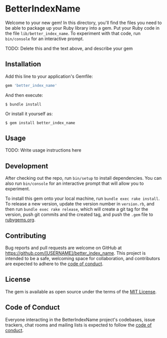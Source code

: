 # BetterIndexName

Welcome to your new gem! In this directory, you'll find the files you need to be able to package up your Ruby library into a gem. Put your Ruby code in the file `lib/better_index_name`. To experiment with that code, run `bin/console` for an interactive prompt.

TODO: Delete this and the text above, and describe your gem

## Installation

Add this line to your application's Gemfile:

```ruby
gem 'better_index_name'
```

And then execute:

    $ bundle install

Or install it yourself as:

    $ gem install better_index_name

## Usage

TODO: Write usage instructions here

## Development

After checking out the repo, run `bin/setup` to install dependencies. You can also run `bin/console` for an interactive prompt that will allow you to experiment.

To install this gem onto your local machine, run `bundle exec rake install`. To release a new version, update the version number in `version.rb`, and then run `bundle exec rake release`, which will create a git tag for the version, push git commits and the created tag, and push the `.gem` file to [rubygems.org](https://rubygems.org).

## Contributing

Bug reports and pull requests are welcome on GitHub at https://github.com/[USERNAME]/better_index_name. This project is intended to be a safe, welcoming space for collaboration, and contributors are expected to adhere to the [code of conduct](https://github.com/[USERNAME]/better_index_name/blob/development/CODE_OF_CONDUCT.md).

## License

The gem is available as open source under the terms of the [MIT License](https://opensource.org/licenses/MIT).

## Code of Conduct

Everyone interacting in the BetterIndexName project's codebases, issue trackers, chat rooms and mailing lists is expected to follow the [code of conduct](https://github.com/[USERNAME]/better_index_name/blob/development/CODE_OF_CONDUCT.md).
